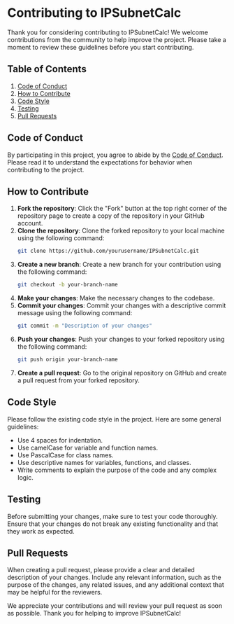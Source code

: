 # Contributing to IPSubnetCalc

Thank you for considering contributing to IPSubnetCalc! We welcome contributions from the community to help improve the project. Please take a moment to review these guidelines before you start contributing.

## Table of Contents

1. [Code of Conduct](#code-of-conduct)
2. [How to Contribute](#how-to-contribute)
3. [Code Style](#code-style)
4. [Testing](#testing)
5. [Pull Requests](#pull-requests)

## Code of Conduct

By participating in this project, you agree to abide by the [Code of Conduct](CODE_OF_CONDUCT.md). Please read it to understand the expectations for behavior when contributing to the project.

## How to Contribute

1. **Fork the repository**: Click the "Fork" button at the top right corner of the repository page to create a copy of the repository in your GitHub account.
2. **Clone the repository**: Clone the forked repository to your local machine using the following command:
   ```sh
   git clone https://github.com/yourusername/IPSubnetCalc.git
   ```
3. **Create a new branch**: Create a new branch for your contribution using the following command:
   ```sh
   git checkout -b your-branch-name
   ```
4. **Make your changes**: Make the necessary changes to the codebase.
5. **Commit your changes**: Commit your changes with a descriptive commit message using the following command:
   ```sh
   git commit -m "Description of your changes"
   ```
6. **Push your changes**: Push your changes to your forked repository using the following command:
   ```sh
   git push origin your-branch-name
   ```
7. **Create a pull request**: Go to the original repository on GitHub and create a pull request from your forked repository.

## Code Style

Please follow the existing code style in the project. Here are some general guidelines:

- Use 4 spaces for indentation.
- Use camelCase for variable and function names.
- Use PascalCase for class names.
- Use descriptive names for variables, functions, and classes.
- Write comments to explain the purpose of the code and any complex logic.

## Testing

Before submitting your changes, make sure to test your code thoroughly. Ensure that your changes do not break any existing functionality and that they work as expected.

## Pull Requests

When creating a pull request, please provide a clear and detailed description of your changes. Include any relevant information, such as the purpose of the changes, any related issues, and any additional context that may be helpful for the reviewers.

We appreciate your contributions and will review your pull request as soon as possible. Thank you for helping to improve IPSubnetCalc!

